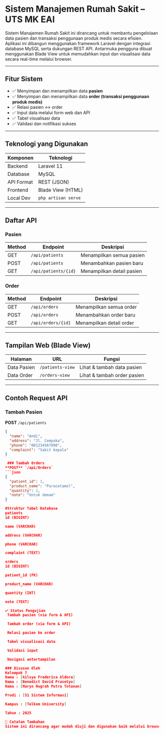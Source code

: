 # Sistem Manajemen Rumah Sakit – UTS MK EAI

Sistem Manajemen Rumah Sakit ini dirancang untuk membantu pengelolaan data pasien dan transaksi penggunaan produk medis secara efisien. Aplikasi ini dibangun menggunakan framework Laravel dengan integrasi database MySQL serta dukungan REST API. Antarmuka pengguna dibuat menggunakan Blade View untuk memudahkan input dan visualisasi data secara real-time melalui browser.

---

##  Fitur Sistem

- ✅ Menyimpan dan menampilkan data **pasien**
- ✅ Menyimpan dan menampilkan data **order (transaksi penggunaan produk medis)**
- ✅ Relasi pasien ↔ order
- ✅ Input data melalui form web dan API
- ✅ Tabel visualisasi data
- ✅ Validasi dan notifikasi sukses

---

##  Teknologi yang Digunakan

| Komponen   | Teknologi          |
|------------|--------------------|
| Backend    | Laravel 11         |
| Database   | MySQL              |
| API Format | REST (JSON)        |
| Frontend   | Blade View (HTML)  |
| Local Dev  | `php artisan serve` |

---

##  Daftar API

###  Pasien

| Method | Endpoint               | Deskripsi                    |
|--------|------------------------|------------------------------|
| GET    | `/api/patients`        | Menampilkan semua pasien     |
| POST   | `/api/patients`        | Menambahkan pasien baru      |
| GET    | `/api/patients/{id}`   | Menampilkan detail pasien    |

###  Order

| Method | Endpoint              | Deskripsi                   |
|--------|-----------------------|-----------------------------|
| GET    | `/api/orders`         | Menampilkan semua order     |
| POST   | `/api/orders`         | Menambahkan order baru      |
| GET    | `/api/orders/{id}`    | Menampilkan detail order    |

---

##  Tampilan Web (Blade View)

| Halaman       | URL                   | Fungsi                          |
|---------------|------------------------|----------------------------------|
| Data Pasien   | `/patients-view`       | Lihat & tambah data pasien      |
| Data Order    | `/orders-view`         | Lihat & tambah order pasien     |

---

##  Contoh Request API

### Tambah Pasien
**POST** `/api/patients`
```json
{
  "name": "Andi",
  "address": "Jl. Cempaka",
  "phone": "081234567890",
  "complaint": "Sakit kepala"
}

 ### Tambah Orders
**POST** `/api/Orders`
```json
{
  "patient_id": 1,
  "product_name": "Paracetamol",
  "quantity": 2,
  "note": "Untuk demam"
}

#Struktur Tabel Database
patients
id (BIGINT)

name (VARCHAR)

address (VARCHAR)

phone (VARCHAR)

complaint (TEXT)

orders
id (BIGINT)

patient_id (FK)

product_name (VARCHAR)

quantity (INT)

note (TEXT)

✅ Status Pengujian
 Tambah pasien (via form & API)

 Tambah order (via form & API)

 Relasi pasien ke order

 Tabel visualisasi data

 Validasi input

 Navigasi antartampilan

### Disusun Oleh
Kelompok 7 
Nama : [Ailsya Frederica Aldora]
Nama : [Benedict David Prasetyo]
Nama : [Haryo Nugrah Putra Totanan]

Prodi : [S1 Sistem Informasi]

Kampus : [Telkom University]

Tahun : 2025

📎 Catatan Tambahan
Sistem ini dirancang agar mudah diuji dan digunakan baik melalui browser maupun alat seperti Postman. Antarmuka dibuat ringan untuk menjaga kecepatan dan kenyamanan penggunaan. Rute API didefinisikan di routes/api.php, sedangkan tampilan web berada di routes/web.php.
